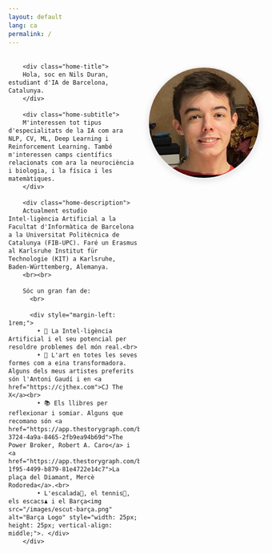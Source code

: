 ```yaml
---
layout: default
lang: ca
permalink: /
---
```


<style>
.home-container {
  max-width: 1000px;
  margin: 2rem auto 0;
  position: relative;
}

.home-content {
  width: 100%;
}

.home-image {
  float: right;
  margin-left: 1rem;
  margin-bottom: 0.5rem;
  margin-top: 0.5rem;
}

.profile-image {
  width: 220px;
  height: 220px;
  border-radius: 50%;
  object-fit: cover;
  object-position: center;
  border: 3px solid #f0f0f0;
  box-shadow: 0 4px 12px rgba(0,0,0,0.1);
  display: block;
}

.home-title {
  font-size: 1.8rem;
  margin-bottom: 1.5rem;
  color: #333;
  line-height: 1.3;
}

.home-subtitle {
  font-size: 1.1rem;
  margin-bottom: 1rem;
  color: #555;
  line-height: 1.5;
}

.home-description {
  font-size: 1rem;
  line-height: 1.6;
  color: #666;
}

/* Clear float after content */
.home-container::after {
  content: "";
  display: table;
  clear: both;
}

/* Mobile responsive */
@media (max-width: 768px) {
  .home-image {
    float: none;
    text-align: center;
    margin: 2rem auto;
    display: block;
  }
  
  .profile-image {
    width: 180px;
    height: 180px;
  }
  
  .home-title {
    font-size: 1.5rem;
  }
}
</style>

<div class="home-container">
  <div class="home-content">
    <div class="home-image">
        <img src="/images/misc/headshot.jpg" alt="Nils Duran" class="profile-image">
        </div>
        
        <div class="home-title">
        Hola, soc en Nils Duran, estudiant d'IA de Barcelona, Catalunya.
        </div>
        
        <div class="home-subtitle">
        M'interessen tot tipus d'especialitats de la IA com ara NLP, CV, ML, Deep Learning i Reinforcement Learning. També m'interessen camps científics relacionats com ara la neurociència i biologia, i la física i les matemàtiques.
        </div>
        
        <div class="home-description">
        Actualment estudio Intel·ligència Artificial a la Facultat d'Informàtica de Barcelona a la Universitat Politècnica de Catalunya (FIB-UPC). Faré un Erasmus al Karlsruhe Institut für Technologie (KIT) a Karlsruhe, Baden-Württemberg, Alemanya.
        <br><br>
        
        Sóc un gran fan de:
          <br>
          
          <div style="margin-left: 1rem;">
            • 🧠 La Intel·ligència Artificial i el seu potencial per resoldre problemes del món real.<br>
            • 🎨 L'art en totes les seves formes com a eina transformadora. Alguns dels meus artistes preferits són l'Antoni Gaudí i en <a href="https://cjthex.com">CJ The X</a><br>
            • 📚 Els llibres per reflexionar i somiar. Alguns que recomano són <a href="https://app.thestorygraph.com/books/6b6b5cc8-3724-4a9a-8465-2fb9ea94b69d">The Power Broker, Robert A. Caro</a> i <a href="https://app.thestorygraph.com/books/fde79989-1f95-4499-b879-81e4722e14c7">La plaça del Diamant, Mercè Rodoreda</a>.<br>
            • L'escalada🧗, el tennis🎾, els escacs♟️ i el Barça<img src="/images/escut-barça.png" alt="Barça Logo" style="width: 25px; height: 25px; vertical-align: middle;">. </div>
        </div>
  </div>
</div>



